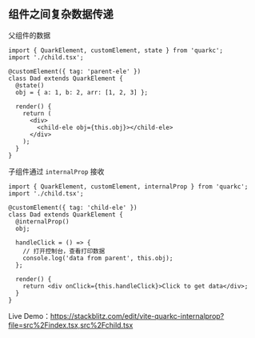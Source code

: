 ## 组件之间复杂数据传递

父组件的数据

```tsx
import { QuarkElement, customElement, state } from 'quarkc';
import './child.tsx';

@customElement({ tag: 'parent-ele' })
class Dad extends QuarkElement {
  @state()
  obj = { a: 1, b: 2, arr: [1, 2, 3] };

  render() {
    return (
      <div>
        <child-ele obj={this.obj}></child-ele>
      </div>
    );
  }
}
```

子组件通过 `internalProp` 接收
```tsx
import { QuarkElement, customElement, internalProp } from 'quarkc';
import './child.tsx';

@customElement({ tag: 'child-ele' })
class Dad extends QuarkElement {
  @internalProp()
  obj;

  handleClick = () => {
    // 打开控制台，查看打印数据
    console.log('data from parent', this.obj);
  };

  render() {
    return <div onClick={this.handleClick}>Click to get data</div>;
  }
}

```

Live Demo：https://stackblitz.com/edit/vite-quarkc-internalprop?file=src%2Findex.tsx,src%2Fchild.tsx